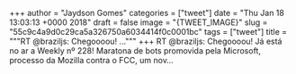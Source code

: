 
+++
author = "Jaydson Gomes"
categories = ["tweet"]
date = "Thu Jan 18 13:03:13 +0000 2018"
draft = false
image = "{TWEET_IMAGE}"
slug = "55c9c4a9d0c29ca5a326750a6034414f0c0001bc"
tags = ["tweet"]
title = """RT @braziljs: Chegoooou! ..."""
+++
RT @braziljs: Chegoooou! Já está no ar a Weekly nº 228!
Maratona de bots promovida pela Microsoft, processo da Mozilla contra o FCC, um nov…
